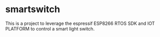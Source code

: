# smartswitch

This is a project to leverage the espressif ESP8266 RTOS SDK and IOT PLATFORM to control a smart light switch.
